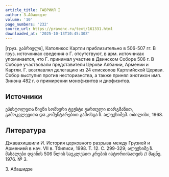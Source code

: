 ```yaml
---
article_title: ГАВРИИЛ I
author: З.Абашидзе
volume: '10'
page_numbers: '232'
source_url: https://pravenc.ru/text/161331.html
downloaded_at: '2025-10-13T10:45:30Z'
---
```


[груз. გაბრიელი], Католикос Картли приблизительно в 506-507 гг. В груз. источниках сведения о Г. отсутствуют, в арм. источниках упоминается, что Г. принимал участие в Двинском Соборе 506 г. В Соборе участвовали представители Церкви Албании, Армении и Картли. Г. возглавлял делегацию из 24 епископов Картлийской Церкви. Собор выступил против несторианства, а также принял энотикон имп. Зинона 482 г. о примирении монофизитов и диофизитов.

## Источники

ეპისტოლეთა წიგნი სომხური ტეჟსტი ჟართული თარგმანით, გამოკვლევითა და კომენტარებით გამოსცა ზ. ალეჟსიმემ. თბილისი, 1968.

## Литература

Джавахишвили И. История церковного разрыва между Грузией и Арменией в нач. VII в. Тбилиси, 1998. Т. 12. С. 299-329; ალეჟსიმე ზ. მასალები დვინის 506 წლის საეკლესიო კრების ისტორიისათვის // მაცნე. 1976. № 3.

З.  Абашидзе
